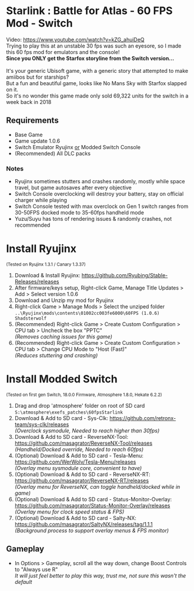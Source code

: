 # Starlink : Battle for Atlas - 60 FPS Mod - Switch
Video: https://www.youtube.com/watch?v=kZG_ahuiDeQ
<br/>Trying to play this at an unstable 30 fps was such an eyesore, so I made this 60 fps mod for emulators and the console!
<br/>**Since you ONLY get the Starfox storyline from the Switch version...**
<br/>
<br/>It's your generic Ubisoft game, with a generic story that attempted to make amiibos but for starships?
<br/>But a fun and beautiful game, looks like No Mans Sky with Starfox slapped on it.
<br/>So it's no wonder this game made only sold 69,322 units for the switch in a week back in 2018

## Requirements
- Base Game
- Game update 1.0.6
- Switch Emulator Ryujinx <ins>or</ins> Modded Switch Console
- (Recommended) All DLC packs

### Notes
- Ryujinx sometimes stutters and crashes randomly, mostly while space travel, but game autosaves after every objective
- Switch Console overclocking will destroy your battery, stay on official charger while playing
- Switch Console tested with max overclock on Gen 1 switch ranges from 30-50FPS docked mode to 35-60fps handheld mode
- Yuzu/Suyu has tons of rendering issues & randomly crashes, not recommended

# Install Ryujinx
<sub>(Tested on Ryujinx 1.3.1 / Canary 1.3.37)</sub>
1. Download & Install Ryujinx: https://github.com/Ryubing/Stable-Releases/releases
2. After firmware/keys setup, Right-click Game, Manage Title Updates > Add > Select version 1.0.6
3. Download and Unzip my mod for Ryujinx
4. Right-click Game > Manage Mods > Select the unziped folder 
<br/>   `..\Ryujinx\mods\contents\01002cc003fe6000\60FPS (1.0.6) Shadsterwolf`
5. (Recommended) Right-click Game > Create Custom Configuration > CPU tab > Uncheck the box "PPTC"
<br/>  _(Removes caching issues for this game)_
7. (Recommended) Right-click Game > Create Custom Configuration > CPU tab > Change CPU Mode to "Host (Fast)"
<br/>  _(Reduces stuttering and crashing)_

# Install Modded Switch
<sub>(Tested on first gen Switch, 18.0.0 Firmware, Atmosphere 1.8.0, Hekate 6.2.2)</sub>
1. Drag and drop 'atmosphere' folder on root of SD card
<br/>   `S:\atmosphere\exefs_patches\60fpsStarlink`
2. Download & Add to SD card - Sys-Clk: https://github.com/retronx-team/sys-clk/releases
<br/>  _(Overclock sysmodule, Needed to reach higher than 30fps)_
4. Download & Add to SD card - ReverseNX-Tool: https://github.com/masagrator/ReverseNX-Tool/releases
<br/>  _(Handheld/Docked override, Needed to reach 60fps)_
6. (Optional) Download & Add to SD card - Tesla-Menu: https://github.com/WerWolv/Tesla-Menu/releases 
<br/>  _(Overlay menu sysmodule core, convenient to have)_
7. (Optional) Download & Add to SD card - ReverseNX-RT: https://github.com/masagrator/ReverseNX-RT/releases
<br/>  _(Overlay menu for ReverseNX, can toggle handheld/docked while in game)_
9. (Optional) Download & Add to SD card - Status-Monitor-Overlay: https://github.com/masagrator/Status-Monitor-Overlay/releases
<br/>  _(Overlay menu for clock speed status & FPS)_
11. (Optional) Download & Add to SD card - Salty-NX: https://github.com/masagrator/SaltyNX/releases/tag/1.1.1
<br/>  _(Background process to support overlay menus & FPS monitor)_

## Gameplay
- In Options > Gameplay, scroll all the way down, change Boost Controls to "Always use R"
<br/>  _It will just feel better to play this way, trust me, not sure this wasn't the default_
